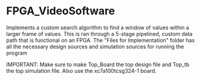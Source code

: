 # FPGA_VideoSoftware
Implements a custom search algorithm to find a window of values within a larger frame of values. This is ran through a 5-stage pipelined, custom data path that is functional on an FPGA.
The "Files for Implementation" folder has all the necessary design sources and simulation sources for running the program

IMPORTANT: Make sure to make Top_Board the top design file and Top_tb the top simulation file. Also use the xc7a100tcsg324-1 board.
